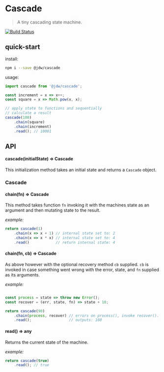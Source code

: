 Cascade
===

> A tiny cascading state machine.

[![Build Status](https://travis-ci.org/jdwije/cascade.svg?branch=master)](https://travis-ci.org/jdwije/cascade)

## quick-start

install:
```bash
npm i --save @jdw/cascade
```

usage:
```javascript
import cascade from '@jdw/cascade';

const increment = x => x++;
const square = x => Math.pow(x, x);

// apply state to functions and sequentially
// calculate a result
cascade(100)
    .chain(square)
    .chain(increment)
    .read(); // 10001
```

## API

#### cascade(initialState) => Cascade

This initialization method takes an initial state and returns a `Cascade`
object.

### Cascade

#### chain(fn) => Cascade

This method takes function `fn` invoking it with the machines state as an
argument and then mutating state to the result.

_example:_
```javascript
return cascade(1)
    .chain(x => x + 1) // internal state set to: 2
    .chain(x => x * x) // internal state set to: 4
    .read()            // return internal state: 4
```

#### chain(fn, cb) => Cascade

As above however with the optional recovery method `cb` supplied. `cb` is invoked
in case something went wrong with the error, state, and `fn` supplied as its
arguments.

_example:_
```javascript

const process = state => throw new Error();
const recover = (err, state, fn) => state + 10;

return cascade(90)
    .chain(process, recover) // errors on process(), invoke recover().
    .read();                 // outputs: 100
```

#### read() => any

Returns the current state of the machine.

_example:_
```javascript
return cascade(true)
    .read(); // true
```
